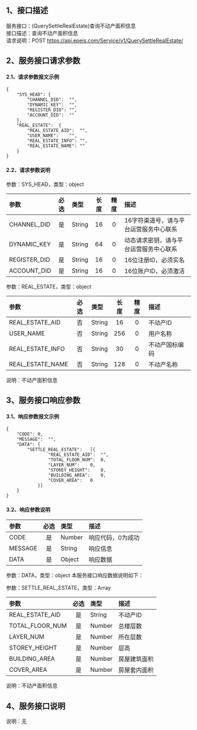 ## 1、接口描述  
服务接口：(QuerySettleRealEstate)查询不动产面积信息  
接口描述：查询不动产面积信息  
请求说明：POST https://api.epeis.com/Service/v1/QuerySettleRealEstate/  
  
## 2、服务接口请求参数  
#### 2.1、请求参数报文示例  
~~~  
{
	"SYS_HEAD":	{
		"CHANNEL_DID":	"",
		"DYNAMIC_KEY":	"",
		"REGISTER_DID":	"",
		"ACCOUNT_DID":	""
	},
	"REAL_ESTATE":	{
		"REAL_ESTATE_AID":	"",
		"USER_NAME":	"",
		"REAL_ESTATE_INFO":	"",
		"REAL_ESTATE_NAME":	""
	}
}  
~~~  
#### 2.2、请求参数说明  
参数：SYS_HEAD，类型：object  
  
| 参数 | 必选 | 类型 | 长度 | 精度 | 描述 |  
| :----------------- | :----: | :-------- | :----: | :----: | :---------------- |  
| CHANNEL_DID | 是 | String | 16 | 0 | 16字符渠道号，请与平台运营服务中心联系 |  
| DYNAMIC_KEY | 是 | String | 64 | 0 | 动态请求密钥，请与平台运营服务中心联系 |  
| REGISTER_DID      |  是  | String   | 16 | 0 | 16位注册ID，必须实名 |  
| ACCOUNT_DID       |  是  | String   | 16 | 0 | 16位账户ID，必须激活 |  
  
参数：REAL_ESTATE，类型：object  
  
| 参数              | 必选 | 类型     | 长度 | 精度 | 描述             |  
| :----------------- | :----: | :-------- | :----: | :----: | :---------------- |  
| REAL_ESTATE_AID |  否  | String   | 16 | 0 | 不动产ID |  
| USER_NAME |  否  | String   | 256 | 0 | 用户名称 |  
| REAL_ESTATE_INFO |  否  | String   | 30 | 0 | 不动产国标编码 |  
| REAL_ESTATE_NAME |  否  | String   | 128 | 0 | 不动产名称 |  
  
说明：不动产面积信息  
  
## 3、服务接口响应参数  
#### 3.1、响应参数报文示例  
~~~  
{
	"CODE":	0,
	"MESSAGE":	"",
	"DATA":	{
		"SETTLE_REAL_ESTATE":	[{
				"REAL_ESTATE_AID":	"",
				"TOTAL_FLOOR_NUM":	0,
				"LAYER_NUM":	0,
				"STOREY_HEIGHT":	0,
				"BUILDING_AREA":	0,
				"COVER_AREA":	0
			}]
	}
}  
~~~  
#### 3.2、响应参数说明  
  
| 参数              | 必选 | 类型     | 描述             |  
| :----------------- | :----: | :-------- | :---------------- |  
| CODE | 是 | Number | 响应代码，0为成功 |  
| MESSAGE | 是 | String | 响应信息 |  
| DATA | 是 | Object | 响应数据 |  
  
参数：DATA，类型：object 本服务接口响应数据说明如下：  
  
参数：SETTLE_REAL_ESTATE，类型：Array  
  

| 参数              | 必选 | 类型     | 描述             |  
| :----------------- | :----: | :-------- | :---------------- |  
| REAL_ESTATE_AID |  是  | String   | 不动产ID |  
| TOTAL_FLOOR_NUM |  是  | Number   | 总楼层数 |  
| LAYER_NUM |  是  | Number   | 所在层数 |  
| STOREY_HEIGHT |  是  | Number   | 层高 |  
| BUILDING_AREA |  是  | Number   | 房屋建筑面积 |  
| COVER_AREA |  是  | Number   | 房屋套内面积 |  
  
说明：不动产面积信息  
## 4、服务接口说明  
说明：无  
